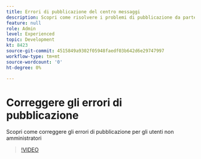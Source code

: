 ```yaml
---
title: Errori di pubblicazione del centro messaggi
description: Scopri come risolvere i problemi di pubblicazione da parte di utenti non amministratori
feature: null
role: Admin
level: Experienced
topic: Development
kt: 8423
source-git-commit: 4515849a9302f05948faedf03b642d6e29747997
workflow-type: tm+mt
source-wordcount: '0'
ht-degree: 0%

---
```



# Correggere gli errori di pubblicazione

Scopri come correggere gli errori di pubblicazione per gli utenti non amministratori
>[!VIDEO](https://video.tv.adobe.com/v/335979?quality=12)
